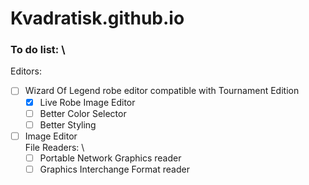 # Kvadratisk.github.io

### To do list: \
  Editors: 
  - [ ] Wizard Of Legend robe editor compatible with Tournament Edition
    - [x] Live Robe Image Editor
    - [ ] Better Color Selector
    - [ ] Better Styling
  - [ ] Image Editor \
File Readers: \
    - [ ] Portable Network Graphics reader
    - [ ] Graphics Interchange Format reader
